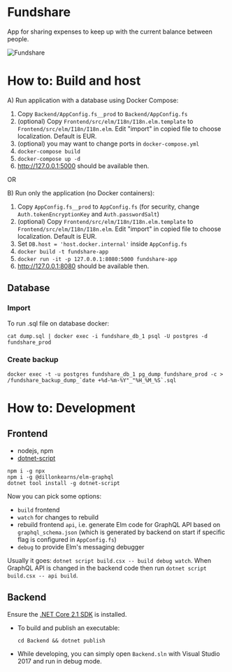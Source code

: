 # Fundshare

App for sharing expenses to keep up with the current balance between people.

![Fundshare](/docs/screencast.png "How Fundshare looks")

# How to: Build and host

A) Run application with a database using Docker Compose:

1. Copy `Backend/AppConfig.fs__prod` to `Backend/AppConfig.fs`
2. (optional) Copy `Frontend/src/elm/I18n/I18n.elm.template` to `Frontend/src/elm/I18n/I18n.elm`. Edit "import" in copied file to choose localization. Default is EUR.
3. (optional) you may want to change ports in `docker-compose.yml`
4. `docker-compose build`
5. `docker-compose up -d`
6. http://127.0.0.1:5000 should be available then.

OR

B) Run only the application (no Docker containers):

1. Copy `AppConfig.fs__prod` to `AppConfig.fs` (for security, change `Auth.tokenEncryptionKey` and `Auth.passwordSalt`)
2. (optional) Copy `Frontend/src/elm/I18n/I18n.elm.template` to `Frontend/src/elm/I18n/I18n.elm`. Edit "import" in copied file to choose localization. Default is EUR.
3. Set `DB.host = 'host.docker.internal'` inside `AppConfig.fs`
4. `docker build -t fundshare-app`
5. `docker run -it -p 127.0.0.1:8080:5000 fundshare-app`
6. http://127.0.0.1:8080 should be available then.


## Database

### Import

To run .sql file on database docker:

`cat dump.sql | docker exec -i fundshare_db_1 psql -U postgres -d fundshare_prod`


### Create backup

``docker exec -t -u postgres fundshare_db_1 pg_dump fundshare_prod -c > /fundshare_backup_dump_`date +%d-%m-%Y"_"%H_%M_%S`.sql``


# How to: Development

## Frontend

* nodejs, npm
* [dotnet-script](https://github.com/filipw/dotnet-script)

```
npm i -g npx
npm i -g @dillonkearns/elm-graphql
dotnet tool install -g dotnet-script
```

Now you can pick some options:

 * `build` frontend
 * `watch` for changes to rebuild
 * rebuild frontend `api`, i.e. generate Elm code for GraphQL API based on `graphql_schema.json` (which is generated by backend on start if specific flag is configured in `AppConfig.fs`)
 * `debug` to provide Elm's messaging debugger
 
Usually it goes: `dotnet script build.csx -- build debug watch`.
When GraphQL API is changed in the backend code then run `dotnet script build.csx -- api build`.

## Backend

Ensure the [.NET Core 2.1 SDK](https://www.microsoft.com/net/download) is installed.

* To build and publish an executable:

    `cd Backend && dotnet publish`

* While developing, you can simply open `Backend.sln` with Visual Studio 2017 and run in debug mode.
